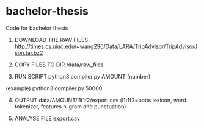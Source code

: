 # bachelor-thesis
Code for bachelor thesis

1. DOWNLOAD THE RAW FILES
http://times.cs.uiuc.edu/~wang296/Data/LARA/TripAdvisor/TripAdvisorJson.tar.bz2

2. COPY FILES TO DIR 
/data/raw_files

3. RUN SCRIPT
python3 compiler.py AMOUNT (number)

(example)
python3 compiler.py 50000

4. OUTPUT
data/AMOUNT/l1t1f2/export.csv (l1t1f2=potts lexicon, word tokenizer, features n-gram and punctuation)

5. ANALYSE FILE 
export.csv
